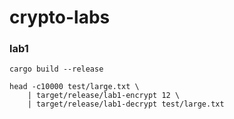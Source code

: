 # crypto-labs

### lab1
```
cargo build --release

head -c10000 test/large.txt \
    | target/release/lab1-encrypt 12 \
    | target/release/lab1-decrypt test/large.txt
```

